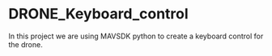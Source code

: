 # DRONE_Keyboard_control
In this project we are using MAVSDK python to create a keyboard control for the drone.
